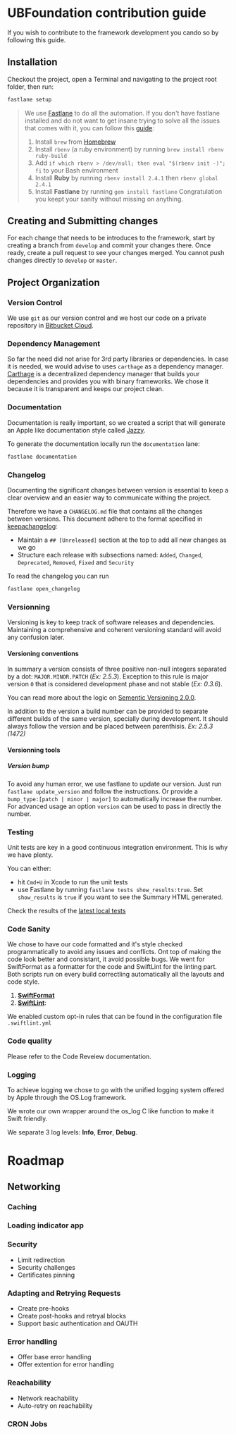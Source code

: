 # UBFoundation contribution guide

If you wish to contribute to the framework development you cando so by following this guide.

## Installation
Checkout the project, open  a Terminal and navigating to the project root folder, then run:
```bash
fastlane setup
```

> We use [Fastlane](https://fastlane.tools) to do all the automation.
> If you don't have fastlane installed and do not want to get insane trying 
> to solve all the issues that comes with it, you can follow this [guide](https://hackernoon.com/the-only-sane-way-to-setup-fastlane-on-a-mac-4a14cb8549c8):
> 1. Install `brew` from [Homebrew](http://brew.sh/)
> 2. Install `rbenv` (a ruby environment) by running `brew install rbenv ruby-build`
> 3. Add `if which rbenv > /dev/null; then eval "$(rbenv init -)"; fi` to your Bash environment
> 4. Install __Ruby__ by running `rbenv install 2.4.1` then `rbenv global 2.4.1`
> 5. Install __Fastlane__ by running `gem install fastlane`
> Congratulation you keept your sanity without missing on anything.

## Creating and Submitting changes
For each change that needs to be introduces to the framework, start by creating a branch from `develop` and commit your changes there. Once ready, create a pull request to see your changes merged. You cannot push changes directly to `develop` or `master`.

## Project Organization
### Version Control
We use `git` as our version control and we host our code on a private repository in [Bitbucket Cloud](https://bitbucket.org/).

### Dependency Management
So far the need did not arise for 3rd party libraries or dependencies.
In case it is needed, we would advise to uses `carthage` as a dependency manager. [Carthage](https://github.com/Carthage/Carthage) is a decentralized dependency manager that builds your dependencies and provides you with binary frameworks. We chose it because it is transparent and keeps our project clean.

### Documentation
Documentation is really important, so we created a script that will generate an Apple like documentation style called [Jazzy](https://github.com/realm/jazzy).

To generate the documentation locally run the `documentation` lane:
```bash
fastlane documentation
```

### Changelog
Documenting the significant changes between version is essential to keep a clear overview and an easier way to communicate withing the project.

Therefore we have a `CHANGELOG.md` file that contains all the changes between versions.
This document adhere to the format specified in [keepachangelog](https://keepachangelog.com/en/1.0.0/):
- Maintain a `## [Unreleased]` section at the top to add all new changes as we go
- Structure each release with subsections named: 
`Added`, `Changed`, `Deprecated`, `Removed`, `Fixed` and `Security`

To read the changelog you can run
```bash
fastlane open_changelog
```

### Versionning
Versioning is key to keep track of software releases and dependencies. Maintaining a comprehensive and coherent versioning standard will avoid any confusion later.

#### Versioning conventions
In summary a version consists of three positive non-null integers separated by a dot: `MAJOR.MINOR.PATCH` (_Ex: 2.5.3_).
Exception to this rule is major version `0` that is considered development phase and not stable (_Ex: 0.3.6_).

You can read more about the logic on [Sementic Versioning 2.0.0](https://semver.org).

In addition to the version a build number can be provided to separate different builds of the same version, specially during development. It should always follow the version and be placed between parenthisis. _Ex: 2.5.3 (1472)_

#### Versionning tools
##### Version bump
To avoid any human error, we use fastlane to update our version. 
Just run `fastlane update_version` and follow the instructions.
Or provide a `bump_type:[patch | minor | major]` to automatically increase the number.
For advanced usage an option `version` can be used to pass in directly the number.

### Testing
Unit tests are key in a good continuous integration environment. This is why we have plenty. 

You can either:
- hit `Cmd+U` in Xcode to run the unit tests
- use Fastlane by running `fastlane tests show_results:true`. Set `show_results` is `true` if you want to see the Summary HTML generated.

Check the results of the [latest local tests](../../fastlane/test_output/report.html)

### Code Sanity
We chose to have our code formatted and it's style checked programmatically to avoid any issues and conflicts. Ont top of making the code look better and consistant, it avoid possible bugs. We went for SwiftFormat as a formatter for the code and SwiftLint for the linting part. Both scripts run on every build correctling automatically all the layouts and code style.
1. [__SwiftFormat__](https://github.com/nicklockwood/SwiftFormat)
2. [__SwiftLint__](https://github.com/realm/SwiftLint): 

We enabled custom opt-in rules that can be found in the configuration file `.swiftlint.yml`

### Code quality
Please refer to the Code Reveiew documentation.

### Logging
To achieve logging we chose to go with the unified logging system offered by Apple through the OS.Log framework.

We wrote our own wrapper around the os_log C like function to make it Swift friendly.

We separate 3 log levels: __Info__, __Error__, __Debug__.

# Roadmap

## Networking

### Caching

### Loading indicator app

### Security
- Limit redirection
- Security challenges
- Certificates pinning

### Adapting and Retrying Requests
- Create pre-hooks
- Create post-hooks and retryal blocks
- Support basic authentication and OAUTH

### Error handling
- Offer base error handling
- Offer extention for error handling

### Reachability
- Network reachability
- Auto-retry on reachability

### CRON Jobs
